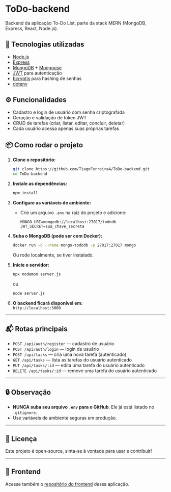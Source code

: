 # ToDo-backend

Backend da aplicação To-Do List, parte da stack MERN (MongoDB, Express, React, Node.js).

## 🚀 Tecnologias utilizadas

- [Node.js](https://nodejs.org/)
- [Express](https://expressjs.com/)
- [MongoDB](https://www.mongodb.com/) + [Mongoose](https://mongoosejs.com/)
- [JWT](https://jwt.io/) para autenticação
- [bcryptjs](https://www.npmjs.com/package/bcryptjs) para hashing de senhas
- [dotenv](https://www.npmjs.com/package/dotenv)

## ⚙️ Funcionalidades

- Cadastro e login de usuário com senha criptografada
- Geração e validação de token JWT
- CRUD de tarefas (criar, listar, editar, concluir, deletar)
- Cada usuário acessa apenas suas próprias tarefas

## 📦 Como rodar o projeto

1. **Clone o repositório:**
    ```bash
    git clone https://github.com/TiagoFerreira4/ToDo-backend.git
    cd ToDo-backend
    ```

2. **Instale as dependências:**
    ```bash
    npm install
    ```

3. **Configure as variáveis de ambiente:**
    - Crie um arquivo `.env` na raiz do projeto e adicione:
      ```
      MONGO_URI=mongodb://localhost:27017/tododb
      JWT_SECRET=sua_chave_secreta
      ```

4. **Suba o MongoDB (pode ser com Docker):**
    ```bash
    docker run -d --name mongo-tododb -p 27017:27017 mongo
    ```
    Ou rode localmente, se tiver instalado.

5. **Inicie o servidor:**
    ```bash
    npx nodemon server.js
    ```
    ou
    ```bash
    node server.js
    ```

6. **O backend ficará disponível em:**  
   `http://localhost:5000`

---

## 📬 Rotas principais

- `POST /api/auth/register` — cadastro de usuário
- `POST /api/auth/login` — login de usuário
- `POST /api/tasks` — cria uma nova tarefa (autenticado)
- `GET /api/tasks` — lista as tarefas do usuário autenticado
- `PUT /api/tasks/:id` — edita uma tarefa do usuário autenticado
- `DELETE /api/tasks/:id` — remove uma tarefa do usuário autenticado

---

## 🔒 Observação

- **NUNCA suba seu arquivo `.env` para o GitHub**. Ele já está listado no `.gitignore`.
- Use variáveis de ambiente seguras em produção.

---

## 📑 Licença

Este projeto é open-source, sinta-se à vontade para usar e contribuir!

---

## 🔗 Frontend

Acesse também o [repositório do frontend](https://github.com/TiagoFerreira4/ToDo-frontend) dessa aplicação.
